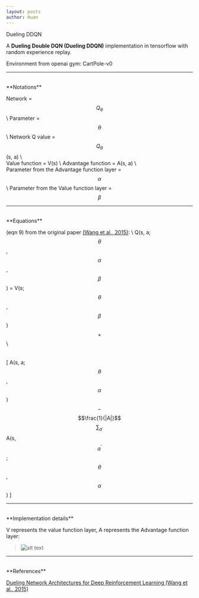 ```yaml
---
layout: posts
author: Huan
---
```

Dueling DDQN

A **Dueling Double DQN (Dueling DDQN)** implementation in tensorflow with random experience replay.

Environment from openai gym: CartPole-v0

---
<br>
**Notations**

Network = $$Q_{\theta}$$ \\
Parameter = $$\theta$$ \\
Network Q value = $$Q_{\theta}$$ (s, a) \\
<br>
Value function = V(s) \\
Advantage function = A(s, a) \\
<br>
Parameter from the Advantage function layer = $$\alpha$$ \\
Parameter from the Value function layer = $$\beta$$

---
<br>
**Equations**

(eqn 9) from the original paper [(Wang et al., 2015)](https://arxiv.org/pdf/1511.06581.pdf): \\
Q(s, a; $$\theta$$, $$\alpha$$, $$\beta$$) =
V(s; $$\theta$$, $$\beta$$)
$$+$$ \\
$$\hspace{50pt}$$
[ A(s, a; $$\theta$$, $$\alpha$$)
$$-$$
$$\frac{1}{|A|}$$ $$\sum_{a'}$$ A(s, $$a^{'}$$; $$\theta$$, $$\alpha$$) ]

---
<br>
**Implementation details**

V represents the value function layer, A represents the Advantage function layer:
>![alt text](https://drive.google.com/uc?export=view&id=1f901lKe-Fa_Y4ITX8NFNeMO7IX_O2fB9)

---
<br>
**References**

[Dueling Network Architectures for Deep Reinforcement Learning
(Wang et al., 2015)](https://arxiv.org/pdf/1511.06581.pdf)
